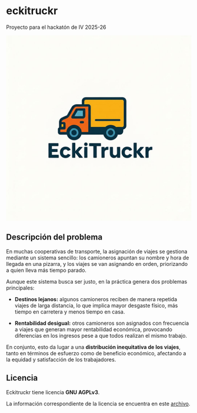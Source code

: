 # eckitruckr
Proyecto para el hackatón de IV 2025-26

![Logo de eckitruckr](web/assets/logo.jpg)

## Descripción del problema
En muchas cooperativas de transporte, la asignación de viajes se gestiona mediante un sistema sencillo: los camioneros apuntan su nombre y hora de llegada en una pizarra, y los viajes se van asignando en orden, priorizando a quien lleva más tiempo parado.

Aunque este sistema busca ser justo, en la práctica genera dos problemas principales:

- **Destinos lejanos:** algunos camioneros reciben de manera repetida viajes de larga distancia, lo que implica mayor desgaste físico, más tiempo en carretera y menos tiempo en casa.  

- **Rentabilidad desigual:** otros camioneros son asignados con frecuencia a viajes que generan mayor rentabilidad económica, provocando diferencias en los ingresos pese a que todos realizan el mismo trabajo.  

En conjunto, esto da lugar a una **distribución inequitativa de los viajes**, tanto en términos de esfuerzo como de beneficio económico, afectando a la equidad y satisfacción de los trabajadores.

## Licencia
Eckitruckr tiene licencia **GNU AGPLv3**.

La información correspondiente de la licencia se encuentra en este [archivo](LICENSE).
 

